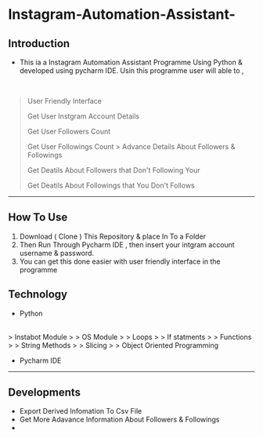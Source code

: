 # Instagram-Automation-Assistant-

## Introduction
- This ia a Instagram Automation Assistant Programme Using Python & developed using pycharm IDE. Usin this programme user will able to , 
<br>

> User Friendly Interface
>
> Get User Instgram Account Details
>
> Get User Followers Count
>
> Get User Followings Count
    >
> Advance Details About Followers & Followings
>
> Get Deatils About Followers that Don't Following Your
>
> Get Deatils About Followings that You Don't Follows

---

## How To Use
1.   Download ( Clone ) This Repository & place In To a Folder
2.   Then Run Through Pycharm IDE , then insert your intgram       account username & password. 
3.   You can get this done easier with user friendly interface in the programme


## Technology
- Python
<br>
> Instabot Module
>
> OS Module
>
> Loops
>
> If statments
>
> Functions
>
> String Methods
>
> Slicing
>
> Object Oriented Programming

- Pycharm IDE
---


## Developments
- Export Derived Infomation To Csv File
- Get More Adavance Information About Followers & Followings
-  